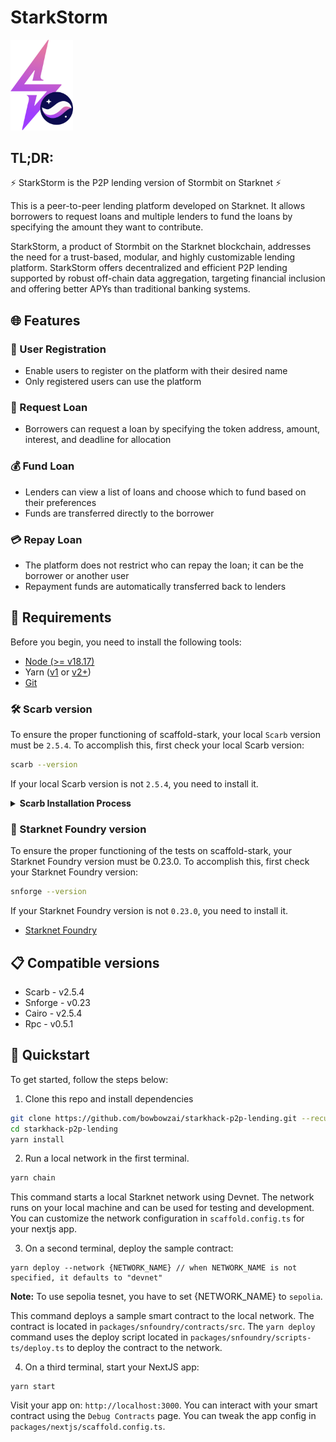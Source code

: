 # StarkStorm

<img src="./docs/Logo.png" alt="Image Description" width="100" />

## TL;DR:

⚡️ StarkStorm is the P2P lending version of Stormbit on Starknet ⚡️

This is a peer-to-peer lending platform developed on Starknet. It allows borrowers to request loans and multiple lenders to fund the loans by specifying the amount they want to contribute.

StarkStorm, a product of Stormbit on the Starknet blockchain, addresses the need for a trust-based, modular, and highly customizable lending platform. StarkStorm offers decentralized and efficient P2P lending supported by robust off-chain data aggregation, targeting financial inclusion and offering better APYs than traditional banking systems.


## 🌐 Features

### 🔑 User Registration
- Enable users to register on the platform with their desired name
- Only registered users can use the platform

### 💸 Request Loan
- Borrowers can request a loan by specifying the token address, amount, interest, and deadline for allocation

### 💰 Fund Loan
- Lenders can view a list of loans and choose which to fund based on their preferences
- Funds are transferred directly to the borrower

### 💳 Repay Loan
- The platform does not restrict who can repay the loan; it can be the borrower or another user
- Repayment funds are automatically transferred back to lenders

## 🔧 Requirements

Before you begin, you need to install the following tools:

- [Node (>= v18.17)](https://nodejs.org/en/download/)
- Yarn ([v1](https://classic.yarnpkg.com/en/docs/install/) or [v2+](https://yarnpkg.com/getting-started/install))
- [Git](https://git-scm.com/downloads)

### 🛠️ Scarb version

To ensure the proper functioning of scaffold-stark, your local `Scarb` version must be `2.5.4`. To accomplish this, first check your local Scarb version:

```sh
scarb --version
```

If your local Scarb version is not `2.5.4`, you need to install it.

<details>
<summary><b>Scarb Installation Process</b></summary>

To install Scarb, please refer to the [installation instructions](https://docs.swmansion.com/scarb/download).
We strongly recommend that you install
Scarb via [asdf](https://docs.swmansion.com/scarb/download.html#install-via-asdf), a CLI tool that can manage
multiple language runtime versions on a per-project basis.
This will ensure that the version of Scarb you use to work on a project always matches the one defined in the
project settings, avoiding problems related to version mismatches.

Please refer to the [asdf documentation](https://asdf-vm.com/guide/getting-started.html) to install all
prerequisites.

Once you have `asdf` installed locally, you can download Scarb plugin with the following command:

```bash
asdf plugin add scarb
```

This will allow you to download specific versions. You can choose the same version as the Dojo's Cairo version, for example, 2.5.4, with the following command:

```bash
asdf install scarb 2.5.4
```

and set a global version:

```bash
asdf global scarb 2.5.4
```

Otherwise, you can simply run the following command in your terminal, and follow the onscreen instructions. This
will install the version `2.5.4` of Scarb.

```bash
curl --proto '=https' --tlsv1.2 -sSf https://docs.swmansion.com/scarb/install.sh | sh -s -- -v 2.5.4
```

</details>

### 🧪 Starknet Foundry version

To ensure the proper functioning of the tests on scaffold-stark, your Starknet Foundry version must be 0.23.0. To accomplish this, first check your Starknet Foundry version:

```sh
snforge --version
```

If your Starknet Foundry version is not `0.23.0`, you need to install it.

- [Starknet Foundry](https://foundry-rs.github.io/starknet-foundry/getting-started/installation.html)

## 📋 Compatible versions

- Scarb - v2.5.4
- Snforge - v0.23
- Cairo - v2.5.4
- Rpc - v0.5.1

## 🚀 Quickstart

To get started, follow the steps below:

1. Clone this repo and install dependencies

```bash
git clone https://github.com/bowbowzai/starkhack-p2p-lending.git --recurse-submodules
cd starkhack-p2p-lending
yarn install
```

2. Run a local network in the first terminal.

```bash
yarn chain
```

This command starts a local Starknet network using Devnet. The network runs on your local machine and can be used for testing and development. You can customize the network configuration in `scaffold.config.ts` for your nextjs app.

3. On a second terminal, deploy the sample contract:

```
yarn deploy --network {NETWORK_NAME} // when NETWORK_NAME is not specified, it defaults to "devnet"
```

**Note:** To use sepolia tesnet, you have to set {NETWORK_NAME} to `sepolia`.

This command deploys a sample smart contract to the local network. The contract is located in `packages/snfoundry/contracts/src`. The `yarn deploy` command uses the deploy script located in `packages/snfoundry/scripts-ts/deploy.ts` to deploy the contract to the network.

4. On a third terminal, start your NextJS app:

```
yarn start
```

Visit your app on: `http://localhost:3000`. You can interact with your smart contract using the `Debug Contracts` page. You can tweak the app config in `packages/nextjs/scaffold.config.ts`.